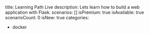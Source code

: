 title: Learning Path Live
description: Lets learn how to build a web application with Flask.
scenarios: []
isPremium: true
isAvailable: true
scenarioCount: 0
isNew: true
categories: 
  - docker
